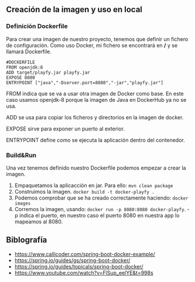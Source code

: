 ## Creación de la imagen y uso en local

### Definición Dockerfile

Para crear una imagen de nuestro proyecto, tenemos que definir un fichero de configuración.
Como uso Docker, mi fichero se encontrará en **/** y se llamará Dockerfile. 

~~~
#DOCKERFILE
FROM openjdk:8
ADD target/playfy.jar playfy.jar
EXPOSE 8080
ENTRYPOINT ["java","-Dserver.port=8080","-jar","playfy.jar"]
~~~

FROM indica que se va a usar otra imagen de Docker como base. En este caso usamos 
openjdk-8 porque la imagen de Java en DockerHub ya no se usa. 

ADD se usa para copiar los ficheros y directorios en la imagen de docker.

EXPOSE sirve para exponer un puerto al exterior.

ENTRYPOINT define como se ejecuta la aplicación dentro del contenedor.

### Build&Run

Una vez tenemos definido nuestro Dockerfile podemos empezar a crear la imagen.

1. Empaquetamos la aplicacción en jar. Para ello: `mvn clean package`
2. Construimos la imagen. `docker build -t docker-playfy .`
3. Podemos comprobar que se ha creado correctamente haciendo: `docker images`
4. Corremos la imagen, usando: `docker run -p 8080:8080 docker-playfy`. 
-p indica el puerto, en nuestro caso el puerto 8080 en nuestra app lo mapeamos al 8080.

## Biblografía
 - https://www.callicoder.com/spring-boot-docker-example/
 - https://spring.io/guides/gs/spring-boot-docker/
 - https://spring.io/guides/topicals/spring-boot-docker/
 - https://www.youtube.com/watch?v=FlSup_eelYE&t=998s